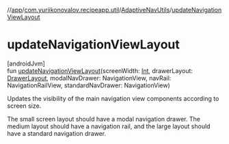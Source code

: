 //[app](../../../index.md)/[com.yuriikonovalov.recipeapp.util](../index.md)/[AdaptiveNavUtils](index.md)/[updateNavigationViewLayout](update-navigation-view-layout.md)

# updateNavigationViewLayout

[androidJvm]\
fun [updateNavigationViewLayout](update-navigation-view-layout.md)(screenWidth: [Int](https://kotlinlang.org/api/latest/jvm/stdlib/kotlin/-int/index.html), drawerLayout: [DrawerLayout](https://developer.android.com/reference/kotlin/androidx/drawerlayout/widget/DrawerLayout.html), modalNavDrawer: NavigationView, navRail: NavigationRailView, standardNavDrawer: NavigationView)

Updates the visibility of the main navigation view components according to screen size.

The small screen layout should have a modal navigation drawer. The medium layout should have a navigation rail, and the large layout should have a standard navigation drawer.
